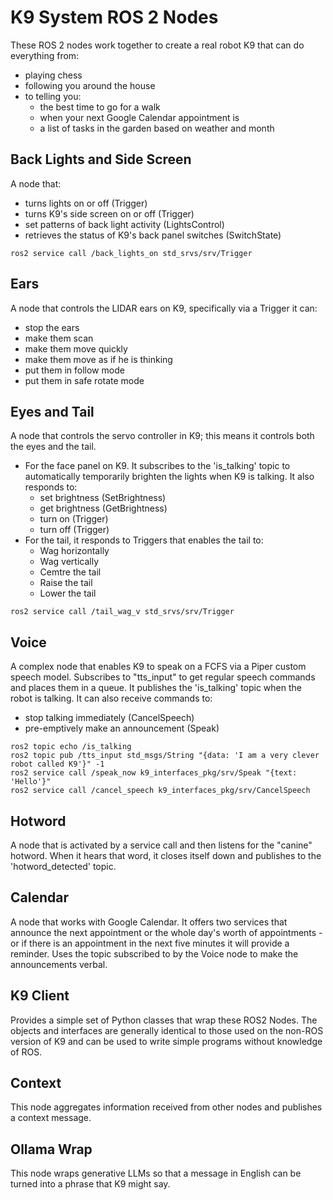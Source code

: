 # K9 System ROS 2 Nodes
These ROS 2 nodes work together to create a real robot K9 that can do everything from:
* playing chess
* following you around the house
* to telling you:
   * the best time to go for a walk
   * when your next Google Calendar appointment is
   * a list of tasks in the garden based on weather and month

## Back Lights and Side Screen
A node that:
* turns lights on or off (Trigger)
* turns K9's side screen on or off (Trigger)
* set patterns of back light activity (LightsControl)
* retrieves the status of K9's back panel switches (SwitchState)

`ros2 service call /back_lights_on std_srvs/srv/Trigger`

## Ears
A node that controls the LIDAR ears on K9, specifically via a Trigger it can:
* stop the ears
* make them scan
* make them move quickly
* make them move as if he is thinking
* put them in follow mode
* put them in safe rotate mode

## Eyes and Tail
A node that controls the servo controller in K9; this means it controls both the eyes and the tail.
* For the face panel on K9. It subscribes to the 'is_talking' topic to automatically temporarily brighten the lights when K9 is talking. It also responds to:
    * set brightness (SetBrightness)
    * get brightness (GetBrightness)
    * turn on (Trigger)
    * turn off (Trigger)
* For the tail, it responds to Triggers that enables the tail to:
    * Wag horizontally
    * Wag vertically
    * Cemtre the tail
    * Raise the tail
    * Lower the tail

`ros2 service call /tail_wag_v std_srvs/srv/Trigger`

## Voice
A complex node that enables K9 to speak on a FCFS via a Piper custom speech model. Subscribes to "tts_input" to get regular speech commands and places them in a queue. It publishes the 'is_talking' topic when the robot is talking.
It can also receive commands to:
* stop talking immediately (CancelSpeech)
* pre-emptively make an announcement (Speak)

```
ros2 topic echo /is_talking
ros2 topic pub /tts_input std_msgs/String "{data: 'I am a very clever robot called K9'}" -1
ros2 service call /speak_now k9_interfaces_pkg/srv/Speak "{text: 'Hello'}"
ros2 service call /cancel_speech k9_interfaces_pkg/srv/CancelSpeech
```

## Hotword
A node that is activated by a service call and then listens for the "canine" hotword. When it hears that word, it closes itself down and publishes to the 'hotword_detected' topic.

## Calendar
A node that works with Google Calendar. It offers two services that announce the next appointment or the whole day's worth of appointments - or if there is an appointment in the next five minutes it will provide a reminder. Uses the topic subscribed to by the Voice node to make the announcements verbal.

## K9 Client
Provides a simple set of Python classes that wrap these ROS2 Nodes. The objects and interfaces are generally identical to
those used on the non-ROS version of K9 and can be used to write simple programs without knowledge of ROS.

## Context
This node aggregates information received from other nodes and publishes a context message.

## Ollama Wrap
This node wraps generative LLMs so that a message in English can be turned into a phrase that K9 might say.


